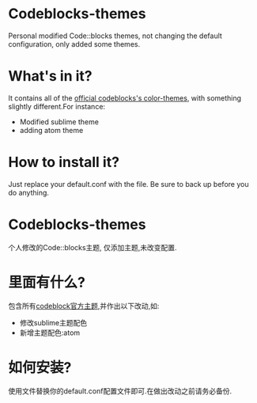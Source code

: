 # Codeblocks-themes
Personal modified Code::blocks themes, not changing the default configuration, only added some themes.
# What's in it?
It contains all of the [official codeblocks's color-themes](http://wiki.codeblocks.org/index.php?title=Syntax_highlighting_custom_colour_themes), with something slightly different.For instance:
- Modified sublime theme
- adding atom theme
# How to install it?
Just replace your default.conf with the file. Be sure to back up before you do anything.

# Codeblocks-themes
个人修改的Code::blocks主题, 仅添加主题,未改变配置.
# 里面有什么?
包含所有[codeblock官方主题](http://wiki.codeblocks.org/index.php?title=Syntax_highlighting_custom_colour_themes),并作出以下改动,如:
- 修改sublime主题配色
- 新增主题配色:atom
# 如何安装?
使用文件替换你的default.conf配置文件即可.在做出改动之前请务必备份.
